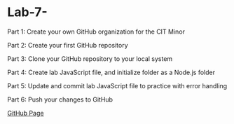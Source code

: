 # Lab-7-
Part 1: Create your own GitHub organization for the CIT Minor 

Part 2: Create your first GitHub repository 

Part 3: Clone your GitHub repository to your local system 

Part 4: Create lab JavaScript file, and initialize folder as a Node.js folder 

Part 5: Update and commit lab JavaScript file to practice with error handling 

Part 6: Push your changes to GitHub

[GitHub Page](https://github.com/UofOalexfort/Lab-7-)
